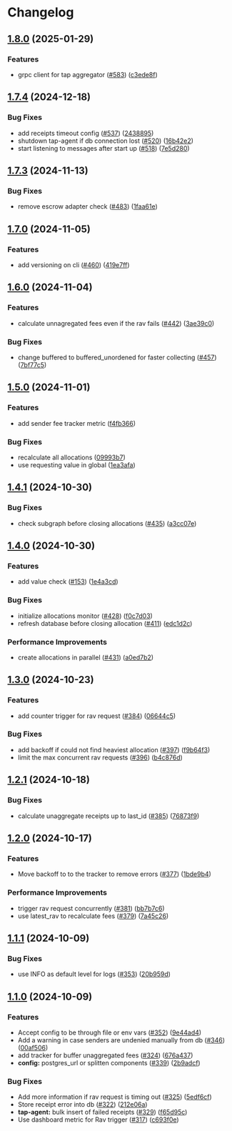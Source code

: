 # Changelog





## [1.8.0](https://github.com/graphprotocol/indexer-rs/compare/indexer-tap-agent-v1.7.4...indexer-tap-agent-v1.8.0) (2025-01-29)


### Features

* grpc client for tap aggregator ([#583](https://github.com/graphprotocol/indexer-rs/issues/583)) ([c3ede8f](https://github.com/graphprotocol/indexer-rs/commit/c3ede8f8bfe1820dd0bdc8876af083a8971d39ff))

## [1.7.4](https://github.com/graphprotocol/indexer-rs/compare/indexer-tap-agent-v1.7.3...indexer-tap-agent-v1.7.4) (2024-12-18)


### Bug Fixes

* add receipts timeout config ([#537](https://github.com/graphprotocol/indexer-rs/issues/537)) ([2438895](https://github.com/graphprotocol/indexer-rs/commit/243889570d2a2146816a23dab3bfe39e79e5e010))
* shutdown tap-agent if db connection lost ([#520](https://github.com/graphprotocol/indexer-rs/issues/520)) ([16b42e2](https://github.com/graphprotocol/indexer-rs/commit/16b42e2c41d9c0bbe5d6e187eea49c79cdeac8d9))
* start listening to messages after start up ([#518](https://github.com/graphprotocol/indexer-rs/issues/518)) ([7e5d280](https://github.com/graphprotocol/indexer-rs/commit/7e5d28085402fdd9110ab61e4fc4b6d767ab9fff))

## [1.7.3](https://github.com/graphprotocol/indexer-rs/compare/indexer-tap-agent-v1.7.2...indexer-tap-agent-v1.7.3) (2024-11-13)


### Bug Fixes

* remove escrow adapter check ([#483](https://github.com/graphprotocol/indexer-rs/issues/483)) ([1faa61e](https://github.com/graphprotocol/indexer-rs/commit/1faa61e3432cf94771f29ab0872572eeb8aabd06))

## [1.7.0](https://github.com/graphprotocol/indexer-rs/compare/indexer-tap-agent-v1.6.0...indexer-tap-agent-v1.7.0) (2024-11-05)


### Features

* add versioning on cli ([#460](https://github.com/graphprotocol/indexer-rs/issues/460)) ([419e7ff](https://github.com/graphprotocol/indexer-rs/commit/419e7ff513fd11294c8523f5dae102a5cbf77f94))

## [1.6.0](https://github.com/graphprotocol/indexer-rs/compare/indexer-tap-agent-v1.5.0...indexer-tap-agent-v1.6.0) (2024-11-04)


### Features

* calculate unnagregated fees even if the rav fails ([#442](https://github.com/graphprotocol/indexer-rs/issues/442)) ([3ae39c0](https://github.com/graphprotocol/indexer-rs/commit/3ae39c0b91d9798a2260736358ee3ef45d6944b9))


### Bug Fixes

* change buffered to buffered_unordened for faster collecting ([#457](https://github.com/graphprotocol/indexer-rs/issues/457)) ([7bf77c5](https://github.com/graphprotocol/indexer-rs/commit/7bf77c574ba9316d647aad5877f91db45b142c43))

## [1.5.0](https://github.com/graphprotocol/indexer-rs/compare/indexer-tap-agent-v1.4.1...indexer-tap-agent-v1.5.0) (2024-11-01)


### Features

* add sender fee tracker metric ([f4fb366](https://github.com/graphprotocol/indexer-rs/commit/f4fb36610a438a8c9e1ee73da44c369f247843d1))


### Bug Fixes

* recalculate all allocations ([09993b7](https://github.com/graphprotocol/indexer-rs/commit/09993b748ded427f485b6979a5ce342299d84dba))
* use requesting value in global ([1ea3afa](https://github.com/graphprotocol/indexer-rs/commit/1ea3afae44800d467d27c8474612580f1ca2bee0))

## [1.4.1](https://github.com/graphprotocol/indexer-rs/compare/indexer-tap-agent-v1.4.0...indexer-tap-agent-v1.4.1) (2024-10-30)


### Bug Fixes

* check subgraph before closing allocations ([#435](https://github.com/graphprotocol/indexer-rs/issues/435)) ([a3cc07e](https://github.com/graphprotocol/indexer-rs/commit/a3cc07e72d2e6a8440788c96ff005ea566eac751))

## [1.4.0](https://github.com/graphprotocol/indexer-rs/compare/indexer-tap-agent-v1.3.0...indexer-tap-agent-v1.4.0) (2024-10-30)


### Features

* add value check ([#153](https://github.com/graphprotocol/indexer-rs/issues/153)) ([1e4a3cd](https://github.com/graphprotocol/indexer-rs/commit/1e4a3cdd8c18b5356e64285b8082d8abde20d6de))


### Bug Fixes

* initialize allocations monitor ([#428](https://github.com/graphprotocol/indexer-rs/issues/428)) ([f0c7d03](https://github.com/graphprotocol/indexer-rs/commit/f0c7d0367abf8a833f1824264780df50ad6a3c52))
* refresh database before closing allocation ([#411](https://github.com/graphprotocol/indexer-rs/issues/411)) ([edc1d2c](https://github.com/graphprotocol/indexer-rs/commit/edc1d2c733ca7a9ac57656066cf3f701ac76df4f))


### Performance Improvements

* create allocations in parallel ([#431](https://github.com/graphprotocol/indexer-rs/issues/431)) ([a0ed7b2](https://github.com/graphprotocol/indexer-rs/commit/a0ed7b25355c4655805b686f369f379799f64718))

## [1.3.0](https://github.com/graphprotocol/indexer-rs/compare/indexer-tap-agent-v1.2.1...indexer-tap-agent-v1.3.0) (2024-10-23)


### Features

* add counter trigger for rav request ([#384](https://github.com/graphprotocol/indexer-rs/issues/384)) ([06644c5](https://github.com/graphprotocol/indexer-rs/commit/06644c5ad934db816725fb5e95bed9ab3c98d536))


### Bug Fixes

* add backoff if could not find heaviest allocation ([#397](https://github.com/graphprotocol/indexer-rs/issues/397)) ([f9b64f3](https://github.com/graphprotocol/indexer-rs/commit/f9b64f39f5d57fd520d83cf4ded1f20d29a349db))
* limit the max concurrent rav requests ([#396](https://github.com/graphprotocol/indexer-rs/issues/396)) ([b4c876d](https://github.com/graphprotocol/indexer-rs/commit/b4c876d42432119b70b7c445155444ea1a9e3ba0))

## [1.2.1](https://github.com/graphprotocol/indexer-rs/compare/indexer-tap-agent-v1.2.0...indexer-tap-agent-v1.2.1) (2024-10-18)


### Bug Fixes

* calculate unaggregate receipts up to last_id ([#385](https://github.com/graphprotocol/indexer-rs/issues/385)) ([76873f9](https://github.com/graphprotocol/indexer-rs/commit/76873f95f35fe636759f47763cec27ddc6f23f31))

## [1.2.0](https://github.com/graphprotocol/indexer-rs/compare/indexer-tap-agent-v1.1.1...indexer-tap-agent-v1.2.0) (2024-10-17)


### Features

* Move backoff to to the tracker to remove errors ([#377](https://github.com/graphprotocol/indexer-rs/issues/377)) ([1bde9b4](https://github.com/graphprotocol/indexer-rs/commit/1bde9b4e660ecd175bff427fac06e04f3985a8f8))


### Performance Improvements

* trigger rav request concurrently ([#381](https://github.com/graphprotocol/indexer-rs/issues/381)) ([bb7b7c6](https://github.com/graphprotocol/indexer-rs/commit/bb7b7c678cdc20bab805c3eacfd4aedf99a868b5))
* use latest_rav to recalculate fees ([#379](https://github.com/graphprotocol/indexer-rs/issues/379)) ([7a45c26](https://github.com/graphprotocol/indexer-rs/commit/7a45c260c4d4961171bb67db938d446cbe5d891c))

## [1.1.1](https://github.com/graphprotocol/indexer-rs/compare/indexer-tap-agent-v1.1.0...indexer-tap-agent-v1.1.1) (2024-10-09)


### Bug Fixes

* use INFO as default level for logs ([#353](https://github.com/graphprotocol/indexer-rs/issues/353)) ([20b959d](https://github.com/graphprotocol/indexer-rs/commit/20b959d4d2095a0d9b545b8c25be7259ac387f12))

## [1.1.0](https://github.com/graphprotocol/indexer-rs/compare/indexer-tap-agent-v1.0.0...indexer-tap-agent-v1.1.0) (2024-10-09)


### Features

* Accept config to be through file or env vars ([#352](https://github.com/graphprotocol/indexer-rs/issues/352)) ([9e44ad4](https://github.com/graphprotocol/indexer-rs/commit/9e44ad4fd04477e07dba4776f4a2de8a338f0f61))
* Add a warning in case senders are undenied manually from db ([#346](https://github.com/graphprotocol/indexer-rs/issues/346)) ([00af506](https://github.com/graphprotocol/indexer-rs/commit/00af5068486c23d0aa4eddc59a18da0335955e8c))
* add tracker for buffer unaggregated fees ([#324](https://github.com/graphprotocol/indexer-rs/issues/324)) ([676a437](https://github.com/graphprotocol/indexer-rs/commit/676a4374e2f27b3a0225c6316360c4366776fdae))
* **config:** postgres_url or splitten components ([#339](https://github.com/graphprotocol/indexer-rs/issues/339)) ([2b9adcf](https://github.com/graphprotocol/indexer-rs/commit/2b9adcfa2cc3f4bc9024fb3604d0c85104a080d4))


### Bug Fixes

* Add more information if rav request is timing out ([#325](https://github.com/graphprotocol/indexer-rs/issues/325)) ([5edf6cf](https://github.com/graphprotocol/indexer-rs/commit/5edf6cfa31900fd3b99ff9a7e586501d7a6a281c))
* Store receipt error into db ([#322](https://github.com/graphprotocol/indexer-rs/issues/322)) ([212e06a](https://github.com/graphprotocol/indexer-rs/commit/212e06a606691dd47635d2b6643b706dd1f958e7))
* **tap-agent:** bulk insert of failed receipts ([#329](https://github.com/graphprotocol/indexer-rs/issues/329)) ([f65d95c](https://github.com/graphprotocol/indexer-rs/commit/f65d95c3122a87d6a06837efe5f46a53ab8f731f))
* Use dashboard metric for Rav trigger ([#317](https://github.com/graphprotocol/indexer-rs/issues/317)) ([c693f0e](https://github.com/graphprotocol/indexer-rs/commit/c693f0ebe36a0f5dce8f46fd974eef1a5924c3c6))
